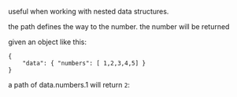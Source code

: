 useful when working with nested data structures.

the path defines the way to the number. the number will be returned

given an object like this:

```
{
    "data": { "numbers": [ 1,2,3,4,5] }
}
```

a path of data.numbers.1 will return `2`:
